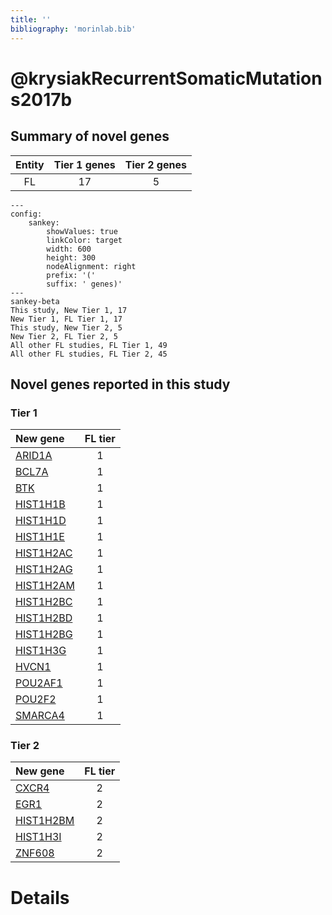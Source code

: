 ```yaml
---
title: ''
bibliography: 'morinlab.bib'
---
```


# @krysiakRecurrentSomaticMutations2017b
## Summary of novel genes

|Entity| Tier 1 genes| Tier 2 genes|
|:-:|:-:|:-:|
|FL|17|5|
```mermaid
---
config:
    sankey:
        showValues: true
        linkColor: target
        width: 600
        height: 300
        nodeAlignment: right
        prefix: '('
        suffix: ' genes)'
---
sankey-beta
This study, New Tier 1, 17
New Tier 1, FL Tier 1, 17
This study, New Tier 2, 5
New Tier 2, FL Tier 2, 5
All other FL studies, FL Tier 1, 49
All other FL studies, FL Tier 2, 45
```

## Novel genes reported in this study

### Tier 1
|New gene|FL tier|
|:-|:-:|
|[ARID1A](../ARID1A)|1 |
|[BCL7A](../BCL7A)|1 |
|[BTK](../BTK)|1 |
|[HIST1H1B](../HIST1H1B)|1 |
|[HIST1H1D](../HIST1H1D)|1 |
|[HIST1H1E](../HIST1H1E)|1 |
|[HIST1H2AC](../HIST1H2AC)|1 |
|[HIST1H2AG](../HIST1H2AG)|1 |
|[HIST1H2AM](../HIST1H2AM)|1 |
|[HIST1H2BC](../HIST1H2BC)|1 |
|[HIST1H2BD](../HIST1H2BD)|1 |
|[HIST1H2BG](../HIST1H2BG)|1 |
|[HIST1H3G](../HIST1H3G)|1 |
|[HVCN1](../HVCN1)|1 |
|[POU2AF1](../POU2AF1)|1 |
|[POU2F2](../POU2F2)|1 |
|[SMARCA4](../SMARCA4)|1 |

### Tier 2
|New gene|FL tier|
|:-|:-:|
|[CXCR4](../CXCR4)|2 |
|[EGR1](../EGR1)|2 |
|[HIST1H2BM](../HIST1H2BM)|2 |
|[HIST1H3I](../HIST1H3I)|2 |
|[ZNF608](../ZNF608)|2 |


# Details

